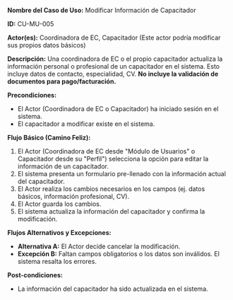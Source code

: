 **Nombre del Caso de Uso:** Modificar Información de Capacitador

**ID:** CU-MU-005

**Actor(es):** Coordinadora de EC, Capacitador (Este actor podría modificar sus propios datos básicos)

**Descripción:** Una coordinadora de EC o el propio capacitador actualiza la información personal o profesional de un capacitador en el sistema. Esto incluye datos de contacto, especialidad, CV. **No incluye la validación de documentos para pago/facturación.**

**Precondiciones:**

* El Actor (Coordinadora de EC o Capacitador) ha iniciado sesión en el sistema.
* El capacitador a modificar existe en el sistema.

**Flujo Básico (Camino Feliz):**

1. El Actor (Coordinadora de EC desde "Módulo de Usuarios" o Capacitador desde su "Perfil") selecciona la opción para editar la información de un capacitador.
2. El sistema presenta un formulario pre-llenado con la información actual del capacitador.
3. El Actor realiza los cambios necesarios en los campos (ej. datos básicos, información profesional, CV).
4. El Actor guarda los cambios.
5. El sistema actualiza la información del capacitador y confirma la modificación.

**Flujos Alternativos y Excepciones:**

* **Alternativa A:** El Actor decide cancelar la modificación.
* **Excepción B:** Faltan campos obligatorios o los datos son inválidos. El sistema resalta los errores.

**Post-condiciones:**

* La información del capacitador ha sido actualizada en el sistema.